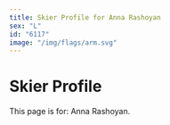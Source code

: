 ```yaml
---
title: Skier Profile for Anna Rashoyan
sex: "L"
id: "6117"
image: "/img/flags/arm.svg" 
---
```


# Skier Profile

This page is for: Anna Rashoyan.
    